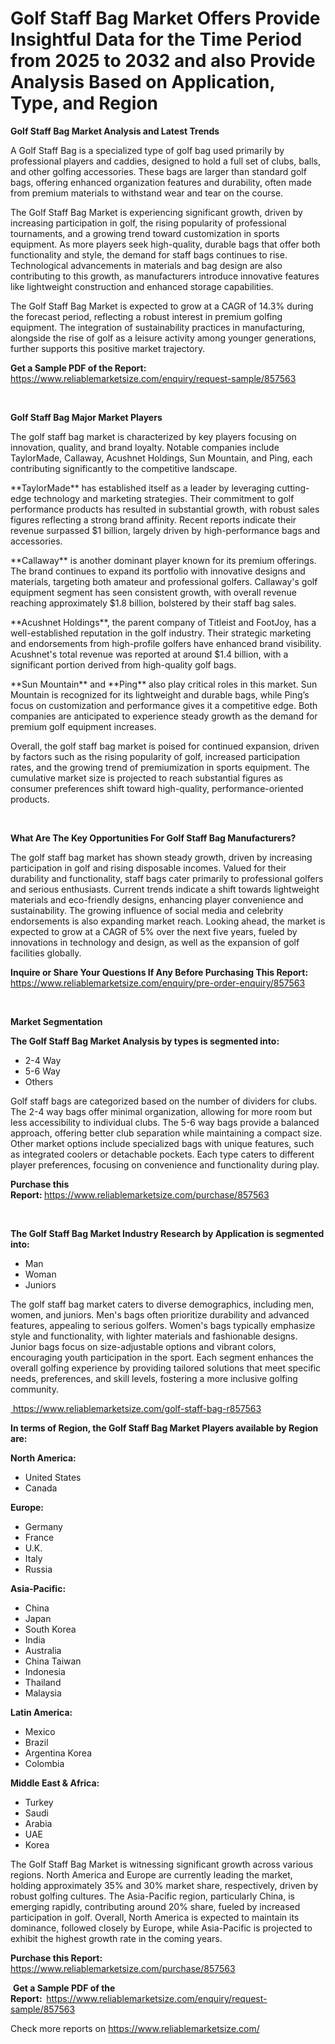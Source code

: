 <p><h1>Golf Staff Bag Market Offers Provide Insightful Data for the Time Period from 2025 to 2032 and also Provide Analysis Based on Application, Type, and Region</h1></p><p><strong>Golf Staff Bag Market Analysis and Latest Trends</strong></p>
<p><p>A Golf Staff Bag is a specialized type of golf bag used primarily by professional players and caddies, designed to hold a full set of clubs, balls, and other golfing accessories. These bags are larger than standard golf bags, offering enhanced organization features and durability, often made from premium materials to withstand wear and tear on the course.</p><p>The Golf Staff Bag Market is experiencing significant growth, driven by increasing participation in golf, the rising popularity of professional tournaments, and a growing trend toward customization in sports equipment. As more players seek high-quality, durable bags that offer both functionality and style, the demand for staff bags continues to rise. Technological advancements in materials and bag design are also contributing to this growth, as manufacturers introduce innovative features like lightweight construction and enhanced storage capabilities.</p><p>The Golf Staff Bag Market is expected to grow at a CAGR of 14.3% during the forecast period, reflecting a robust interest in premium golfing equipment. The integration of sustainability practices in manufacturing, alongside the rise of golf as a leisure activity among younger generations, further supports this positive market trajectory.</p></p>
<p><strong>Get a Sample PDF of the Report:&nbsp;</strong> <a href="https://www.reliablemarketsize.com/enquiry/request-sample/857563?utm_campaign=2470&utm_medium=2&utm_source=Github&utm_content=ia&utm_term=04042025&utm_id=golf-staff-bag">https://www.reliablemarketsize.com/enquiry/request-sample/857563</a></p>
<p>&nbsp;</p>
<p><strong>Golf Staff Bag Major Market Players</strong></p>
<p><p>The golf staff bag market is characterized by key players focusing on innovation, quality, and brand loyalty. Notable companies include TaylorMade, Callaway, Acushnet Holdings, Sun Mountain, and Ping, each contributing significantly to the competitive landscape.</p><p>**TaylorMade** has established itself as a leader by leveraging cutting-edge technology and marketing strategies. Their commitment to golf performance products has resulted in substantial growth, with robust sales figures reflecting a strong brand affinity. Recent reports indicate their revenue surpassed $1 billion, largely driven by high-performance bags and accessories.</p><p>**Callaway** is another dominant player known for its premium offerings. The brand continues to expand its portfolio with innovative designs and materials, targeting both amateur and professional golfers. Callaway's golf equipment segment has seen consistent growth, with overall revenue reaching approximately $1.8 billion, bolstered by their staff bag sales.</p><p>**Acushnet Holdings**, the parent company of Titleist and FootJoy, has a well-established reputation in the golf industry. Their strategic marketing and endorsements from high-profile golfers have enhanced brand visibility. Acushnet's total revenue was reported at around $1.4 billion, with a significant portion derived from high-quality golf bags.</p><p>**Sun Mountain** and **Ping** also play critical roles in this market. Sun Mountain is recognized for its lightweight and durable bags, while Ping’s focus on customization and performance gives it a competitive edge. Both companies are anticipated to experience steady growth as the demand for premium golf equipment increases.</p><p>Overall, the golf staff bag market is poised for continued expansion, driven by factors such as the rising popularity of golf, increased participation rates, and the growing trend of premiumization in sports equipment. The cumulative market size is projected to reach substantial figures as consumer preferences shift toward high-quality, performance-oriented products.</p></p>
<p>&nbsp;</p>
<p><strong>What Are The Key Opportunities For Golf Staff Bag Manufacturers?</strong></p>
<p><p>The golf staff bag market has shown steady growth, driven by increasing participation in golf and rising disposable incomes. Valued for their durability and functionality, staff bags cater primarily to professional golfers and serious enthusiasts. Current trends indicate a shift towards lightweight materials and eco-friendly designs, enhancing player convenience and sustainability. The growing influence of social media and celebrity endorsements is also expanding market reach. Looking ahead, the market is expected to grow at a CAGR of 5% over the next five years, fueled by innovations in technology and design, as well as the expansion of golf facilities globally.</p></p>
<p><strong>Inquire or Share Your Questions If Any Before Purchasing This Report:</strong> <a href="https://www.reliablemarketsize.com/enquiry/pre-order-enquiry/857563?utm_campaign=2470&utm_medium=2&utm_source=Github&utm_content=ia&utm_term=04042025&utm_id=golf-staff-bag">https://www.reliablemarketsize.com/enquiry/pre-order-enquiry/857563</a></p>
<p>&nbsp;</p>
<p><strong>Market Segmentation</strong></p>
<p><strong>The Golf Staff Bag Market Analysis by types is segmented into:</strong></p>
<p><ul><li>2-4 Way</li><li>5-6 Way</li><li>Others</li></ul></p>
<p><p>Golf staff bags are categorized based on the number of dividers for clubs. The 2-4 way bags offer minimal organization, allowing for more room but less accessibility to individual clubs. The 5-6 way bags provide a balanced approach, offering better club separation while maintaining a compact size. Other market options include specialized bags with unique features, such as integrated coolers or detachable pockets. Each type caters to different player preferences, focusing on convenience and functionality during play.</p></p>
<p><strong>Purchase this Report:&nbsp;</strong><a href="https://www.reliablemarketsize.com/purchase/857563?utm_campaign=2470&utm_medium=2&utm_source=Github&utm_content=ia&utm_term=04042025&utm_id=golf-staff-bag">https://www.reliablemarketsize.com/purchase/857563</a></p>
<p>&nbsp;</p>
<p><strong>The Golf Staff Bag Market Industry Research by Application is segmented into:</strong></p>
<p><ul><li>Man</li><li>Woman</li><li>Juniors</li></ul></p>
<p><p>The golf staff bag market caters to diverse demographics, including men, women, and juniors. Men's bags often prioritize durability and advanced features, appealing to serious golfers. Women's bags typically emphasize style and functionality, with lighter materials and fashionable designs. Junior bags focus on size-adjustable options and vibrant colors, encouraging youth participation in the sport. Each segment enhances the overall golfing experience by providing tailored solutions that meet specific needs, preferences, and skill levels, fostering a more inclusive golfing community.</p></p>
<p><a href="https://www.reliablemarketsize.com/golf-staff-bag-r857563?utm_campaign=2470&utm_medium=2&utm_source=Github&utm_content=ia&utm_term=04042025&utm_id=golf-staff-bag">&nbsp;https://www.reliablemarketsize.com/golf-staff-bag-r857563</a></p>
<p><strong>In terms of Region, the Golf Staff Bag Market Players available by Region are:</strong></p>
<p>
    <p> <strong> North America: </strong>
        <ul>
            <li>United States</li>
            <li>Canada</li>
        </ul>
        </p> 
    <p> <strong> Europe: </strong>
        <ul>
            <li>Germany</li>
            <li>France</li>
            <li>U.K.</li>
            <li>Italy</li>
            <li>Russia</li>
        </ul>
        </p> 
    <p> <strong> Asia-Pacific: </strong>
        <ul>
            <li>China</li>
            <li>Japan</li>
            <li>South Korea</li>
            <li>India</li>
            <li>Australia</li>
            <li>China Taiwan</li>
            <li>Indonesia</li>
            <li>Thailand</li>
            <li>Malaysia</li>
        </ul>
        </p> 
    <p> <strong> Latin America: </strong>
        <ul>
            <li>Mexico</li>
            <li>Brazil</li>
            <li>Argentina Korea</li>
            <li>Colombia</li>
        </ul>
        </p> 
    <p> <strong> Middle East & Africa: </strong>
        <ul>
            <li>Turkey</li>
            <li>Saudi</li>
            <li>Arabia</li>
            <li>UAE</li>
            <li>Korea</li>
        </ul>
    </p>
    </p>
<p><p>The Golf Staff Bag Market is witnessing significant growth across various regions. North America and Europe are currently leading the market, holding approximately 35% and 30% market share, respectively, driven by robust golfing cultures. The Asia-Pacific region, particularly China, is emerging rapidly, contributing around 20% share, fueled by increased participation in golf. Overall, North America is expected to maintain its dominance, followed closely by Europe, while Asia-Pacific is projected to exhibit the highest growth rate in the coming years.</p></p>
<p><strong>Purchase this Report: </strong><a href="https://www.reliablemarketsize.com/purchase/857563?utm_campaign=2470&utm_medium=2&utm_source=Github&utm_content=ia&utm_term=04042025&utm_id=golf-staff-bag">https://www.reliablemarketsize.com/purchase/857563</a></p>
<p>&nbsp;<strong>Get a Sample PDF of the Report:&nbsp;&nbsp;</strong><a href="https://www.reliablemarketsize.com/enquiry/request-sample/857563?utm_campaign=2470&utm_medium=2&utm_source=Github&utm_content=ia&utm_term=04042025&utm_id=golf-staff-bag">https://www.reliablemarketsize.com/enquiry/request-sample/857563</a></p>
<p><strong></strong></p>
<p>Check more reports on <a href="https://www.reliablemarketsize.com/?utm_campaign=2470&utm_medium=2&utm_source=Github&utm_content=ia&utm_term=04042025&utm_id=golf-staff-bag">https://www.reliablemarketsize.com/</a></p>